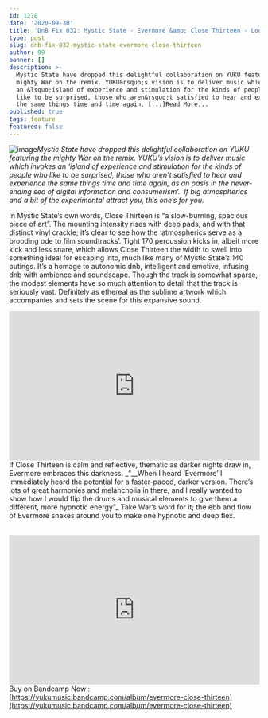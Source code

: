 ```yaml
---
id: 1278
date: '2020-09-30'
title: 'DnB Fix 032: Mystic State - Evermore &amp; Close Thirteen - Loose Lips'
type: post
slug: dnb-fix-032-mystic-state-evermore-close-thirteen
author: 99
banner: []
description: >-
  Mystic State have dropped this delightful collaboration on YUKU featuring the
  mighty War on the remix. YUKU&rsquo;s vision is to deliver music which invokes
  an &lsquo;island of experience and stimulation for the kinds of people who
  like to be surprised, those who aren&rsquo;t satisfied to hear and experience
  the same things time and time again, [...]Read More...
published: true
tags: feature
featured: false
---
```

![image](../undefined)_Mystic State have dropped this delightful collaboration on YUKU featuring the mighty War on the remix. YUKU’s vision is to deliver music which invokes an ‘island of experience and stimulation for the kinds of people who like to be surprised, those who aren’t satisfied to hear and experience the same things time and time again, as an oasis in the never-ending sea of digital information and consumerism’._  _If big atmospherics and a bit of the experimental attract you, this one’s for you._

In Mystic State’s own words, Close Thirteen is “a slow-burning, spacious piece of art”. The mounting intensity rises with deep pads, and with that distinct vinyl crackle; it’s clear to see how the ‘atmospherics serve as a brooding ode to film soundtracks’. Tight 170 percussion kicks in, albeit more kick and less snare, which allows Close Thirteen the width to swell into something ideal for escaping into, much like many of Mystic State’s 140 outings. It’s a homage to autonomic dnb, intelligent and emotive, infusing dnb with ambience and soundscape. Though the track is somewhat sparse, the modest elements have so much attention to detail that the track is seriously vast. Definitely as ethereal as the sublime artwork which accompanies and sets the scene for this expansive sound. 

<iframe width='100%' height='300' scrolling='no' frameborder='no' allow='autoplay' src='https://www.youtube.com/embed/CFX-iwTeh3A'></iframe>If Close Thirteen is calm and reflective, thematic as darker nights draw in, Evermore embraces this darkness. _“__When I heard ‘Evermore’ I immediately heard the potential for a faster-paced, darker version. There’s lots of great harmonies and melancholia in there, and I really wanted to show how I would flip the drums and musical elements to give them a different, more hypnotic energy”_ Take War’s word for it; the ebb and flow of Evermore snakes around you to make one hypnotic and deep flex.

 <iframe width='100%' height='300' scrolling='no' frameborder='no' allow='autoplay' src='https://www.youtube.com/embed/WV1bJiaLC6M'></iframe>Buy on Bandcamp Now : [https://yukumusic.bandcamp.com/album/evermore-close-thirteen](https://yukumusic.bandcamp.com/album/evermore-close-thirteen)
